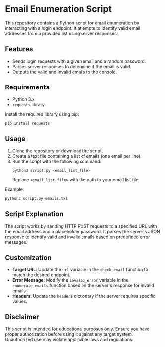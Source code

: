 # Email Enumeration Script

This repository contains a Python script for email enumeration by interacting with a login endpoint. It attempts to identify valid email addresses from a provided list using server responses.

## Features
- Sends login requests with a given email and a random password.
- Parses server responses to determine if the email is valid.
- Outputs the valid and invalid emails to the console.

## Requirements
- Python 3.x
- `requests` library

Install the required library using pip:
```bash
pip install requests
```

## Usage
1. Clone the repository or download the script.
2. Create a text file containing a list of emails (one email per line).
3. Run the script with the following command:
   ```bash
   python3 script.py <email_list_file>
   ```
   Replace `<email_list_file>` with the path to your email list file.

Example:
```bash
python3 script.py emails.txt
```

## Script Explanation
The script works by sending HTTP POST requests to a specified URL with the email address and a placeholder password. It parses the server's JSON response to identify valid and invalid emails based on predefined error messages.

## Customization
- **Target URL**: Update the `url` variable in the `check_email` function to match the desired endpoint.
- **Error Message**: Modify the `invalid_error` variable in the `enumerate_emails` function based on the server's response for invalid emails.
- **Headers**: Update the `headers` dictionary if the server requires specific values.

## Disclaimer
This script is intended for educational purposes only. Ensure you have proper authorization before using it against any target system. Unauthorized use may violate applicable laws and regulations.

